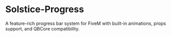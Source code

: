 # Solstice-Progress
A feature-rich progress bar system for FiveM with built-in animations, props support, and QBCore compatibility.
